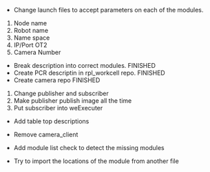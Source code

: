 - Change launch files to accept parameters on each of the modules. 
1) Node name
2) Robot name
3) Name space
4) IP/Port OT2
5) Camera Number

- Break description into correct modules. FINISHED
- Create PCR descriptin in rpl_workcell repo. FINISHED
- Create camera repo FINISHED

1) Change publisher and subscriber
2) Make publisher publish image all the time 
2) Put subscriber into weExecuter

- Add table top descriptions

- Remove camera_client
- Add module list check to detect the missing modules
- Try to import the locations of the module from another file

